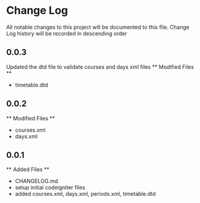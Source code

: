 # Change Log
All notable changes to this project will be documented to this file.
Change Log history will be recorded in descending order

## 0.0.3
Updated the dtd file to validate courses and days xml files
** Modified Files **
- timetable.dtd

## 0.0.2
** Modified Files **
- courses.xml
- days.xml

## 0.0.1
** Added Files **
- CHANGELOG.md
- setup initial codeigniter files
- added courses.xml, days.xml, periods.xml, timetable.dtd
